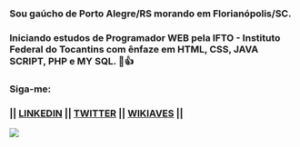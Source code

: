 ### Sou gaúcho de Porto Alegre/RS morando em Florianópolis/SC.
### Iniciando estudos de Programador WEB pela IFTO - Instituto Federal do Tocantins com ênfaze em HTML, CSS, JAVA SCRIPT, PHP e MY SQL. 🖖👍

### Siga-me:
### || <a href="https://www.linkedin.com/feed/">LINKEDIN</A> || <a href="https://twitter.com/iareis">TWITTER</A> || <a href="https://www.wikiaves.com.br/midias.php?t=u&u=14010">WIKIAVES</A> || 

![](https://github-readme-stats.vercel.app/api?username=iareis)

<!--
**iareis/iareis** is a ✨ _special_ ✨ repository because its `README.md` (this file) appears on your GitHub profile.

Here are some ideas to get you started:

- 🔭 I’m currently working on ...
- 🌱 I’m currently learning ...
- 👯 I’m looking to collaborate on ...
- 🤔 I’m looking for help with ...
- 💬 Ask me about ...
- 📫 How to reach me: ...
- 😄 Pronouns: ...
- ⚡ Fun fact: ...
-->

